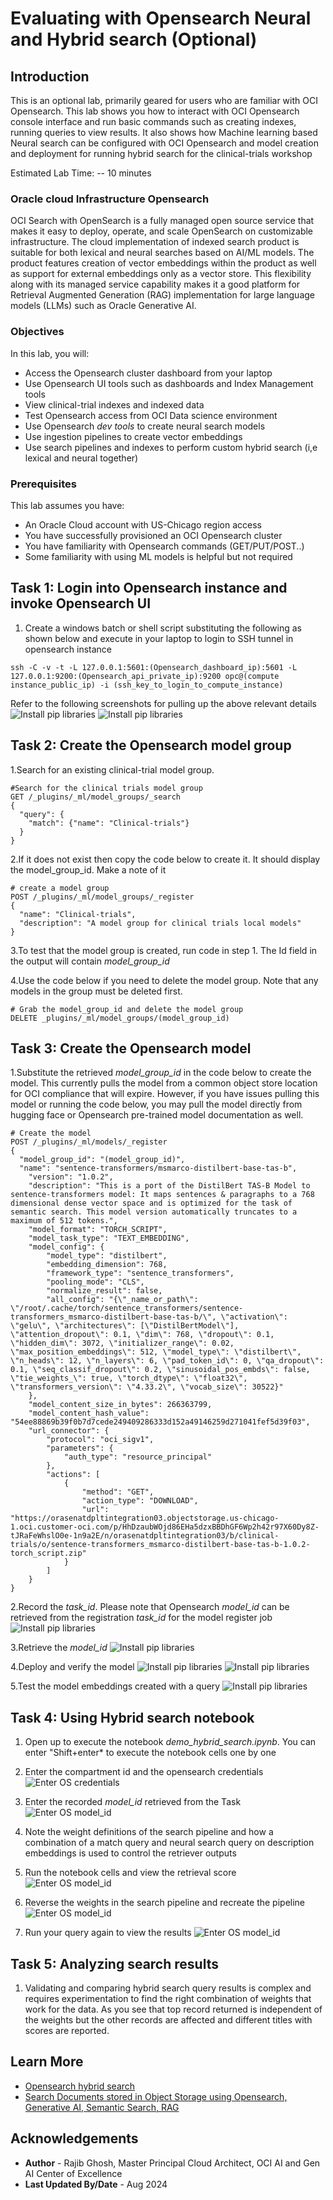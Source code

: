 # Evaluating with Opensearch Neural and Hybrid search (Optional)

## Introduction

This is an optional lab, primarily geared for users who are familiar with OCI Opensearch. This lab shows you how to interact with OCI Opensearch console interface and run basic commands such as creating indexes, running queries to view results. It also shows how Machine learning based Neural search can be configured with OCI Opensearch and model creation and deployment for running hybrid search for the clinical-trials workshop

Estimated Lab Time: -- 10 minutes

### Oracle cloud Infrastructure Opensearch

OCI Search with OpenSearch is a fully managed open source service that makes it easy to deploy, operate, and scale OpenSearch on customizable infrastructure. The cloud implementation of indexed search product is suitable for both lexical and neural searches based on AI/ML models. The product features creation of vector embeddings within the product as well as support for external embeddings only as a vector store. This flexibility along with its managed service capability makes it a good platform for Retrieval Augmented Generation (RAG) implementation for large language models (LLMs) such as Oracle Generative AI.

### Objectives

In this lab, you will:

* Access the Opensearch cluster dashboard from your laptop
* Use Opensearch UI tools such as dashboards and Index Management tools
* View clinical-trial indexes and indexed data
* Test Opensearch access from OCI Data science environment
* Use Opensearch *dev tools* to create neural search models
* Use ingestion pipelines to create vector embeddings
* Use search pipelines and indexes to perform custom hybrid search (i,e lexical and neural together)

### Prerequisites

This lab assumes you have:

* An Oracle Cloud account with US-Chicago region access
* You have successfully provisioned an OCI Opensearch cluster
* You have familiarity with Opensearch commands (GET/PUT/POST..)
* Some familiarity with using ML models is helpful but not required

## Task 1: Login into Opensearch instance and invoke Opensearch UI

1. Create a windows batch or shell script substituting the following as shown below and execute in your laptop to login to SSH tunnel in opensearch instance

```text
ssh -C -v -t -L 127.0.0.1:5601:(Opensearch_dashboard_ip):5601 -L 127.0.0.1:9200:(Opensearch_api_private_ip):9200 opc@(compute instance_public_ip) -i (ssh_key_to_login_to_compute_instance)
```

Refer to the following screenshots for pulling up the above relevant details 
  ![Install pip libraries](images/lab6-os-13.png)
  ![Install pip libraries](images/lab6-compute-3.png)

## Task 2: Create the Opensearch model group

1.Search for an existing clinical-trial model group.

```text
#Search for the clinical trials model group
GET /_plugins/_ml/model_groups/_search
{
  "query": {
    "match": {"name": "Clinical-trials"}
  }
}
```

2.If it does not exist then copy the code below to create it. It should display the model_group_id. Make a note of it

```text
# create a model group 
POST /_plugins/_ml/model_groups/_register
{
  "name": "Clinical-trials",
  "description": "A model group for clinical trials local models"
}
```

3.To test that the model group is created, run code in step 1. The Id field in the output will contain *model_group_id*

4.Use the code below if you need to delete the model group. Note that any models in the group must be deleted first.

```text
# Grab the model_group_id and delete the model group
DELETE _plugins/_ml/model_groups/(model_group_id)
```

## Task 3: Create the Opensearch model

1.Substitute the retrieved *model_group_id* in the code below to create the model. This currently pulls the model from a common object store location for OCI compliance that will expire. However, if you have issues pulling this model or running the code below, you may pull the model directly from hugging face or Opensearch pre-trained model documentation as well.

```text
# Create the model
POST /_plugins/_ml/models/_register
{
  "model_group_id": "(model_group_id)",
  "name": "sentence-transformers/msmarco-distilbert-base-tas-b",
    "version": "1.0.2",
    "description": "This is a port of the DistilBert TAS-B Model to sentence-transformers model: It maps sentences & paragraphs to a 768 dimensional dense vector space and is optimized for the task of semantic search. This model version automatically truncates to a maximum of 512 tokens.",
    "model_format": "TORCH_SCRIPT",
    "model_task_type": "TEXT_EMBEDDING",
    "model_config": {
        "model_type": "distilbert",
        "embedding_dimension": 768,
        "framework_type": "sentence_transformers",
        "pooling_mode": "CLS",
        "normalize_result": false,
        "all_config": "{\"_name_or_path\": \"/root/.cache/torch/sentence_transformers/sentence-transformers_msmarco-distilbert-base-tas-b/\", \"activation\": \"gelu\", \"architectures\": [\"DistilBertModel\"], \"attention_dropout\": 0.1, \"dim\": 768, \"dropout\": 0.1, \"hidden_dim\": 3072, \"initializer_range\": 0.02, \"max_position_embeddings\": 512, \"model_type\": \"distilbert\", \"n_heads\": 12, \"n_layers\": 6, \"pad_token_id\": 0, \"qa_dropout\": 0.1, \"seq_classif_dropout\": 0.2, \"sinusoidal_pos_embds\": false, \"tie_weights_\": true, \"torch_dtype\": \"float32\", \"transformers_version\": \"4.33.2\", \"vocab_size\": 30522}"
    },
    "model_content_size_in_bytes": 266363799,
    "model_content_hash_value": "54ee88869b39f0b7d7cede249409286333d152a49146259d271041fef5d39f03",
    "url_connector": {
        "protocol": "oci_sigv1",
        "parameters": {
            "auth_type": "resource_principal"
        },
        "actions": [
            {
                "method": "GET",
                "action_type": "DOWNLOAD",
                "url": "https://orasenatdpltintegration03.objectstorage.us-chicago-1.oci.customer-oci.com/p/HhDzaubWOjd86EHa5dzxBBDhGF6Wp2h42r97X60Dy8Z-tJRaFeWhslO0e-1n9a2E/n/orasenatdpltintegration03/b/clinical-trials/o/sentence-transformers_msmarco-distilbert-base-tas-b-1.0.2-torch_script.zip"
            }
        ]
    }
}
```

2.Record the *task_id*. Please note that Opensearch *model_id* can be retrieved from the registration *task_id* for the model register job
  ![Install pip libraries](images/lab6-os-8.png)

3.Retrieve the *model_id*
  ![Install pip libraries](images/lab6-os-9.png)

4.Deploy and verify the model
  ![Install pip libraries](images/lab6-os-10.png)
  ![Install pip libraries](images/lab6-os-11.png)

5.Test the model embeddings created with a query
  ![Install pip libraries](images/lab6-os-12.png)

## Task 4: Using Hybrid search notebook

1. Open up to execute the notebook *demo_hybrid_search.ipynb*. You can enter "Shift+enter* to execute the notebook cells one by one

2. Enter the compartment id and the opensearch credentials
  ![Enter OS credentials](images/lab6-note-os-1.png)

3. Enter the recorded *model_id* retrieved from the Task
  ![Enter OS model_id](images/lab6-note-os-2.png)

4. Note the weight definitions of the search pipeline and how a combination of a match query and neural search query on description embeddings is used to control the retriever outputs

5. Run the notebook cells and view the retrieval score  
  ![Enter OS model_id](images/lab6-note-os-3.png)

6. Reverse the weights in the search pipeline and recreate the pipeline 
  ![Enter OS model_id](images/lab6-note-os-4.png)

7. Run your query again to view the results
  ![Enter OS model_id](images/lab6-note-os-5.png)

## Task 5: Analyzing search results

1. Validating and comparing hybrid search query results is complex and requires experimentation to find the right combination of weights that work for the data. As you see that top record returned is independent of the weights but the other records are affected and different titles with scores are reported. 

## Learn More

* [Opensearch hybrid search](https://opensearch.org/docs/latest/search-plugins/hybrid-search/#step-4-configure-a-search-pipeline)
* [Search Documents stored in Object Storage using Opensearch, Generative AI, Semantic Search, RAG](https://apexapps.oracle.com/pls/apex/r/dbpm/livelabs/view-workshop?wid=3762)

## Acknowledgements

* **Author** - Rajib Ghosh, Master Principal Cloud Architect, OCI AI and Gen AI Center of Excellence
* **Last Updated By/Date** - Aug 2024

